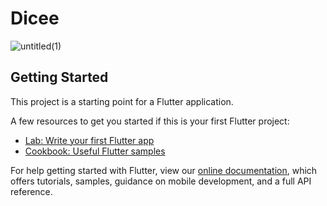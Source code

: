 # Dicee 

![untitled(1)](https://user-images.githubusercontent.com/76204009/123949298-159a4980-d9ab-11eb-9f03-a3802fec6a33.gif)

## Getting Started

This project is a starting point for a Flutter application.

A few resources to get you started if this is your first Flutter project:

- [Lab: Write your first Flutter app](https://flutter.dev/docs/get-started/codelab)
- [Cookbook: Useful Flutter samples](https://flutter.dev/docs/cookbook)

For help getting started with Flutter, view our
[online documentation](https://flutter.dev/docs), which offers tutorials,
samples, guidance on mobile development, and a full API reference.
